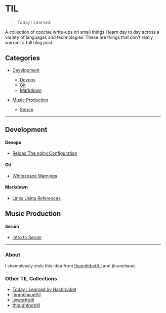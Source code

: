 # TIL

> Today I Learned

A collection of concise write-ups on small things I learn day to day across a
variety of languages and technologies. These are things that don't really
warrant a full blog post.

## Categories

* [Development](#development)
  * [Devops](#devops)
  * [Git](#git)
  * [Markdown](#markdown)

* [Music Production](#music-production)
  * [Serum](#serum)

---
## Development

#### Devops
- [Reload The nginx Configuration](https://github.com/thewino/til/blob/master/dev/devops/reload-the-nginx-configuration.md)

#### Git
- [Whitespace Warnings](https://github.com/thewino/til/blob/master/dev/git/whitespace-warnings.md)

#### Markdown
- [Links Using References](https://github.com/thewino/til/blob/master/dev/md/links-using-references.md)

## Music Production

#### Serum

- [Intro to Serum](https://github.com/thewino/til/blob/master/music/serum/intro-to-serum.md)

---
### About

I shamelessly stole this idea from
[thoughtbot/til](https://github.com/thoughtbot/til)
and jbranchaud.

### Other TIL Collections

* [Today I Learned by Hashrocket](https://til.hashrocket.com)
* [jbranchaud/til](https://github.com/jbranchaud/til)
* [jwworth/til](https://github.com/jwworth/til)
* [thoughtbot/til](https://github.com/thoughtbot/til)
